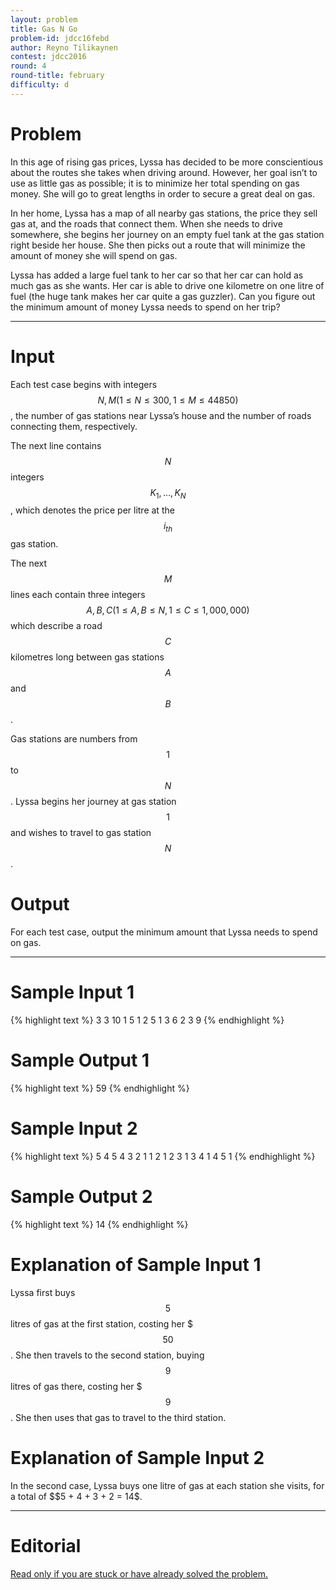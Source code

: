 ```yaml
---
layout: problem
title: Gas N Go
problem-id: jdcc16febd
author: Reyno Tilikaynen
contest: jdcc2016
round: 4
round-title: february
difficulty: d
---
```


# Problem
In this age of rising gas prices, Lyssa has decided to be more conscientious about the routes she takes when driving around. However, her goal isn’t to use as little gas as possible; it is to minimize her total spending on gas money. She will go to great lengths in order to secure a great deal on gas.

In her home, Lyssa has a map of all nearby gas stations, the price they sell gas at, and the roads that connect them. When she needs to drive somewhere, she begins her journey on an empty fuel tank at the gas station right beside her house. She then picks out a route that will minimize the amount of money she will spend on gas.

Lyssa has added a large fuel tank to her car so that her car can hold as much gas as she wants. Her car is able to drive one kilometre on one litre of fuel (the huge tank makes her car quite a gas guzzler). Can you figure out the minimum amount of money Lyssa needs to spend on her trip?

---

# Input
Each test case begins with integers $$N, M (1 \leq N \leq 300, 1 \leq M \leq 44850)$$, the number of gas stations near Lyssa’s house and the number of roads connecting them, respectively.

The next line contains $$N$$ integers $$K_1, \ldots, K_N$$, which denotes the price per litre at the $$i_{th}$$ gas station.

The next $$M$$ lines each contain three integers $$A, B, C (1 \leq A, B \leq N, 1 \leq C \leq 1,000,000)$$ which describe a road $$C$$ kilometres long between gas stations $$A$$ and $$B$$.

Gas stations are numbers from $$1$$ to $$N$$. Lyssa begins her journey at gas station $$1$$ and wishes to travel to gas station $$N$$.

# Output
For each test case, output the minimum amount that Lyssa needs to spend on gas.

---

# Sample Input 1
{% highlight text %}
3 3
10 1 5
1 2 5
1 3 6
2 3 9
{% endhighlight %}

# Sample Output 1
{% highlight text %}
59
{% endhighlight %}

# Sample Input 2
{% highlight text %}
5 4
5 4 3 2 1
1 2 1
2 3 1
3 4 1
4 5 1
{% endhighlight %}

# Sample Output 2
{% highlight text %}
14
{% endhighlight %}

# Explanation of Sample Input 1
Lyssa first buys $$5$$ litres of gas at the first station, costing her $$$50$$. She then travels to the second station, buying $$9$$ litres of gas there, costing her $$$9$$. She then uses that gas to travel to the third station.

# Explanation of Sample Input 2
In the second case, Lyssa buys one litre of gas at each station she visits, for a total of $$5 + 4 + 3 + 2 = $14$$.

---

# Editorial
[Read only if you are stuck or have already solved the problem.](/cpt-editorials/jdcc/2016/february/d)
